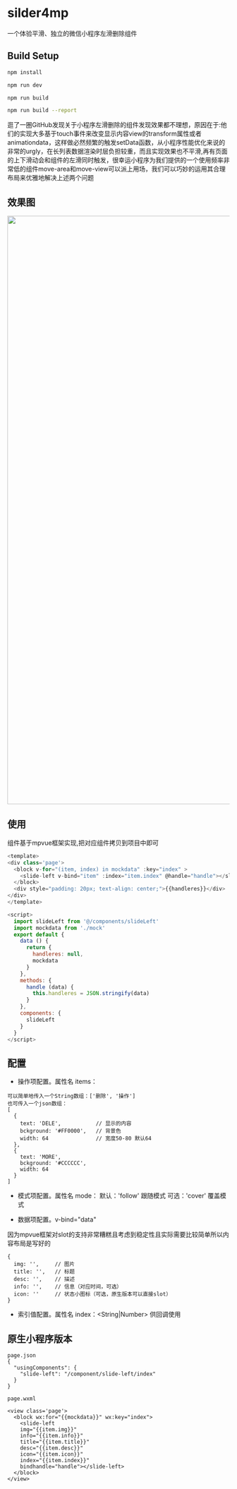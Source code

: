 # silder4mp

一个体验平滑、独立的微信小程序左滑删除组件

## Build Setup

``` bash
npm install

npm run dev

npm run build

npm run build --report
```

逛了一圈GitHub发现关于小程序左滑删除的组件发现效果都不理想，原因在于:他们的实现大多基于touch事件来改变显示内容view的transform属性或者animationdata，这样做必然频繁的触发setData函数，从小程序性能优化来说的非常的urgly，在长列表数据渲染时层负担较重，而且实现效果也不平滑,再有页面的上下滑动会和组件的左滑同时触发，很幸运小程序为我们提供的一个使用频率非常低的组件move-area和move-view可以派上用场，我们可以巧妙的运用其合理布局来优雅地解决上述两个问题

## 效果图

<img src="https://i.loli.net/2018/12/16/5c166c5d817ca.png" width="750" height="1334">

## 使用

组件基于mpvue框架实现,把对应组件拷贝到项目中即可

```js
<template>
<div class='page'>
  <block v-for="(item, index) in mockdata" :key="index" >
    <slide-left v-bind="item" :index="item.index" @handle="handle"></slide-left>
  </block>
  <div style="padding: 20px; text-align: center;">{{handleres}}</div>
</div>
</template>

<script>
  import slideLeft from '@/components/slideLeft'
  import mockdata from './mock'
  export default {
    data () {
      return {
        handleres: null,
        mockdata
      }
    },
    methods: {
      handle (data) {
        this.handleres = JSON.stringify(data)
      }
    },
    components: {
      slideLeft
    }
  }
</script>
```

## 配置

- 操作项配置。属性名 items： <Array>

```
可以简单地传入一个String数组：['删除', '操作']
也可传入一个json数组：
[
  {
    text: 'DELE',           // 显示的内容
    bckground: '#FF0000',   // 背景色
    width: 64               // 宽度50-80 默认64     
  },
  {
    text: 'MORE',
    bckground: '#CCCCCC',
    width: 64
  }
]
```

- 模式项配置。属性名 mode： <String> 默认：'follow' 跟随模式 可选：'cover' 覆盖模式

- 数据项配置。v-bind="data"

因为mpvue框架对slot的支持非常糟糕且考虑到稳定性且实际需要比较简单所以内容布局是写好的

```
{
  img: '',     // 图片
  title: '',   // 标题
  desc: '',    // 描述
  info: '',    // 信息（对应时间，可选）
  icon: ''     // 状态小图标（可选，原生版本可以直接slot）
}
```

- 索引值配置。属性名 index：<String|Number> 供回调使用

## 原生小程序版本

```
page.json
{
  "usingComponents": {
    "slide-left": "/component/slide-left/index"
  }
}

page.wxml

<view class='page'>
  <block wx:for="{{mockdata}}" wx:key="index">
    <slide-left
    img="{{item.img}}"
    info="{{item.info}}"
    title="{{item.title}}"
    desc="{{item.desc}}"
    icon="{{item.icon}}"
    index="{{item.index}}"
    bindhandle="handle"></slide-left>
  </block>
</view>

```





